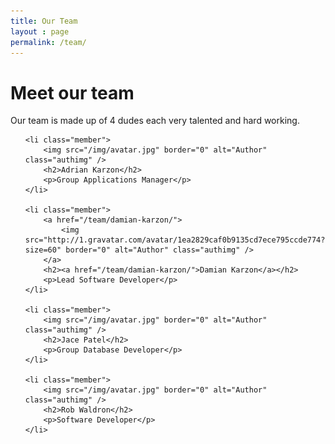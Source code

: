 ```yaml
---
title: Our Team
layout : page
permalink: /team/
---
```


<h1>Meet our team</h1>

<p>
	Our team is made up of 4 dudes each very talented and hard working.
</p>

<ul class="ourteam">

	<li class="member">
		<img src="/img/avatar.jpg" border="0" alt="Author" class="authimg" />
		<h2>Adrian Karzon</h2>
		<p>Group Applications Manager</p>
	</li>

	<li class="member">
        <a href="/team/damian-karzon/">
		    <img src="http://1.gravatar.com/avatar/1ea2829caf0b9135cd7ece795ccde774?size=60" border="0" alt="Author" class="authimg" />
        </a>
		<h2><a href="/team/damian-karzon/">Damian Karzon</a></h2>
		<p>Lead Software Developer</p>
	</li>

	<li class="member">
		<img src="/img/avatar.jpg" border="0" alt="Author" class="authimg" />
		<h2>Jace Patel</h2>
		<p>Group Database Developer</p>
	</li>

	<li class="member">
		<img src="/img/avatar.jpg" border="0" alt="Author" class="authimg" />
		<h2>Rob Waldron</h2>
		<p>Software Developer</p>
	</li>

</ul>